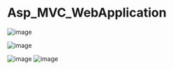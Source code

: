 # Asp_MVC_WebApplication
![image](https://user-images.githubusercontent.com/114800813/207325612-4c42df0e-a13f-4092-894d-91af6fd7c8c6.png)

![image](https://user-images.githubusercontent.com/114800813/207325638-08138d24-c159-4c16-b064-88d6cf3aa56f.png)

![image](https://user-images.githubusercontent.com/114800813/207325656-a3bb38c4-80c6-4152-ba55-9cbb4bca458d.png)
![image](https://user-images.githubusercontent.com/114800813/207325673-3103932f-0f2c-4a6c-bd0a-2e80f1df653d.png)


